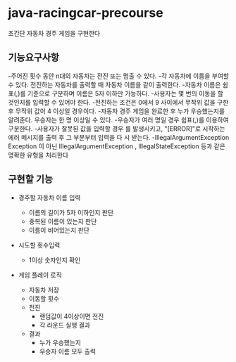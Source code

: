 # java-racingcar-precourse

초간단 자동차 경주 게임을 구현한다
  ## 기능요구사항
-주어진 횟수 동안 n대의 자동차는 전진 또는 멈출 수 있다.
-각 자동차에 이름을 부여할 수 있다. 전진하는 자동차를 출력할 때 자동차 이름을 같이 출력한다.
-자동차 이름은 쉼표(,)를 기준으로 구분하며 이름은 5자 이하만 가능하다.
-사용자는 몇 번의 이동을 할 것인지를 입력할 수 있어야 한다.
-전진하는 조건은 0에서 9 사이에서 무작위 값을 구한 후 무작위 값이 4 이상일 경우이다.
-자동차 경주 게임을 완료한 후 누가 우승했는지를 알려준다. 우승자는 한 명 이상일 수 있다.
-우승자가 여러 명일 경우 쉼표(,)를 이용하여 구분한다.
-사용자가 잘못된 값을 입력할 경우 를 발생시키고, "[ERROR]"로 시작하는 에러 메시지를 출력 후 그 부분부터 입력을 다
시 받는다.
-IllegalArgumentException Exception 이 아닌 IllegalArgumentException , IllegalStateException 등과 같은 명확한 유형을 처리한다

## 구현할 기능
- 경주할 자동차 이름 입력
  - 이름의 길이가 5자 이하인지 판단
  - 중복된 이름이 있는지 판단
  - 이름이 비어있는지 판단
- 시도할 횟수입력
  - 1이상 숫자인지 확인

- 게임 플레이 로직
  - 자동차 저장
  - 이동할 횟수
  - 전진
    - 랜덤값이 4이상이면 전진 
    - 각 라운드 실행 결과
  - 결과
    - 누가 우승했는지
    - 우승자 이름 모두 출력
